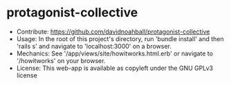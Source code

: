 # protagonist-collective

* Contribute: https://github.com/davidnoahball/protagonist-collective
* Usage: In the root of this project's directory, run 'bundle install' and then 'rails s' and navigate to 'localhost:3000' on a browser.
* Mechanics: See '/app/views/site/howitworks.html.erb' or navigate to '/howitworks' on your browser.
* License: This web-app is available as copyleft under the GNU GPLv3 license